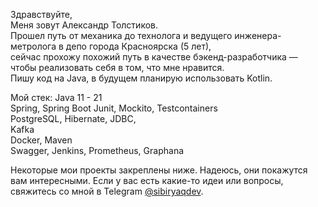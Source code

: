 Здравствуйте,  
Меня зовут Александр Толстиков.   
Прошел путь от механика до технолога и ведущего инженера-метролога в депо города Красноярска (5 лет),   
сейчас прохожу похожий путь в качестве бэкенд-разработчика — чтобы реализовать себя в том, что мне нравится.  
Пишу код на Java, в будущем планирую использовать Kotlin.

Мой стек:
Java 11 - 21  
Spring, Spring Boot
Junit, Mockito, Testcontainers  
PostgreSQL, Hibernate, JDBC,  
Kafka  
Docker, Maven  
Swagger, Jenkins, Prometheus, Graphana  

Некоторые мои проекты закреплены ниже. Надеюсь, они покажутся вам интересными.
Если у вас есть какие-то идеи или вопросы, свяжитесь со мной в Telegram [@sibiryaqdev](https://t.me/sibiryaqdev).


